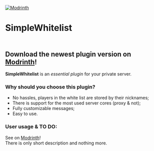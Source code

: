 <a href='https://modrinth.com/plugin/simplewhitelist' target="_blank"><img alt='Modrinth' src='https://img.shields.io/modrinth/dt/mGVcEBwo?style=for-the-badge&logo=modrinth&label=Modrinth&labelColor=black&color=0037FF'/></a>
# SimpleWhitelist
\
Download the newest plugin version on [Modrinth](https://modrinth.com/plugin/simplewhitelist)!
---

**SimpleWhitelist** is an *essential plugin* for your private server.

### Why should you choose this plugin?
* No hassles, players in the white list are stored by their nicknames;
* There is support for the most used server cores (proxy & not);
* Fully customizable messages;
* Easy to use.

### User usage & TO DO:
See on [Modrinth](https://modrinth.com/plugin/simplewhitelist)!\
There is only short description and nothing more.
